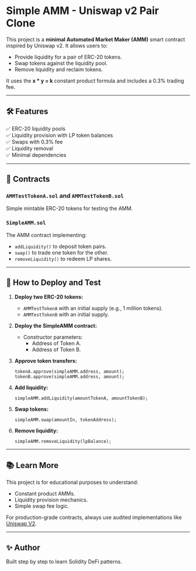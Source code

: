 # Simple AMM - Uniswap v2 Pair Clone

This project is a **minimal Automated Market Maker (AMM)** smart contract inspired by Uniswap v2. It allows users to:

- Provide liquidity for a pair of ERC-20 tokens.
- Swap tokens against the liquidity pool.
- Remove liquidity and reclaim tokens.

It uses the **x * y = k** constant product formula and includes a 0.3% trading fee.

---

## 🛠 Features

✅ ERC-20 liquidity pools  
✅ Liquidity provision with LP token balances  
✅ Swaps with 0.3% fee  
✅ Liquidity removal  
✅ Minimal dependencies  

---

## 📄 Contracts

### `AMMTestTokenA.sol` and `AMMTestTokenB.sol`
Simple mintable ERC-20 tokens for testing the AMM.

### `SimpleAMM.sol`
The AMM contract implementing:
- `addLiquidity()` to deposit token pairs.
- `swap()` to trade one token for the other.
- `removeLiquidity()` to redeem LP shares.

---

## 🧪 How to Deploy and Test

1. **Deploy two ERC-20 tokens:**
   - `AMMTestTokenA` with an initial supply (e.g., 1 million tokens).
   - `AMMTestTokenB` with an initial supply.

2. **Deploy the SimpleAMM contract:**
   - Constructor parameters:
     - Address of Token A.
     - Address of Token B.

3. **Approve token transfers:**
   ```solidity
   tokenA.approve(simpleAMM.address, amount);
   tokenB.approve(simpleAMM.address, amount);
   ```

4. **Add liquidity:**
   ```solidity
   simpleAMM.addLiquidity(amountTokenA, amountTokenB);
   ```

5. **Swap tokens:**
   ```solidity
   simpleAMM.swap(amountIn, tokenAddress);
   ```

6. **Remove liquidity:**
   ```solidity
   simpleAMM.removeLiquidity(lpBalance);
   ```

---

## 📚 Learn More

This project is for educational purposes to understand:
- Constant product AMMs.
- Liquidity provision mechanics.
- Simple swap fee logic.

For production-grade contracts, always use audited implementations like [Uniswap V2](https://github.com/Uniswap/v2-core).

---

## ✨ Author

Built step by step to learn Solidity DeFi patterns.
